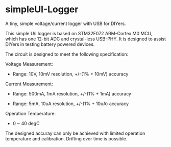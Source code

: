 # simpleUI-Logger

A tiny, simple voltage/current logger with USB for DIYers.

This simple U/I logger is based on STM32F072 ARM-Cortex M0 MCU, which has one 12-bit ADC and crystal-less USB-PHY. It is designed to assist DIYers in testing battery powered devices.

The circuit is designed to meet the following specification:

Voltage Measurement: 

  - Range: 10V, 10mV resolution, +/-(1% + 10mV) accuracy
  
Current Measurement:

  - Range: 500mA, 1mA resolution, +/-(1% + 1mA) accuracy
  
  - Range: 5mA, 10uA resolution, +/-(1% + 10uA) accuracy
  
Operation Temperature:

  - 0 ~ 40 degC
  
The designed accuray can only be achieved with limited operation temperature and calibration. Drifting over time is possible.

